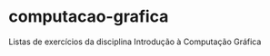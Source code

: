 computacao-grafica
==================

Listas de exercícios da disciplina Introdução à Computação Gráfica

